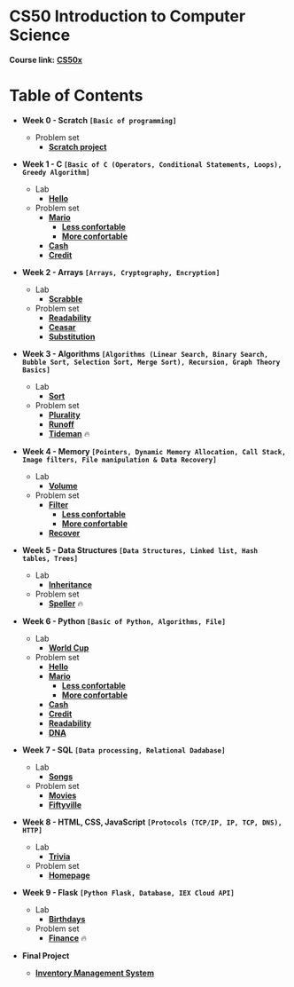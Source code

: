 # CS50 Introduction to Computer Science

**Course link:** **[CS50x](https://cs50.harvard.edu/x/2023/)**<br/>

# Table of Contents 

* **Week 0 - Scratch ```[Basic of programming]```**
  * Problem set
    * **[Scratch project](https://github.com/GGianluppi/cs50x-projects/tree/main/Week0)**

* **Week 1 - C ```[Basic of C (Operators, Conditional Statements, Loops), Greedy Algorithm]```**
  * Lab
    * **[Hello](https://github.com/GGianluppi/cs50x-projects/tree/main/Week1/Hello)**
  * Problem set
    * **[Mario](https://github.com/GGianluppi/cs50x-projects/tree/main/Week1/Mario)**
       * **[Less confortable](https://github.com/GGianluppi/cs50x-projects/tree/main/Week1/Mario/Less)**
       * **[More confortable](https://github.com/GGianluppi/cs50x-projects/tree/main/Week1/Mario/More)**
    * **[Cash](https://github.com/GGianluppi/cs50x-projects/tree/main/Week1/Cash)**
    * **[Credit](https://github.com/GGianluppi/cs50x-projects/tree/main/Week1/Credit)**

* **Week 2 - Arrays ```[Arrays, Cryptography, Encryption]```**
  * Lab
    * **[Scrabble]()**
  * Problem set
    * **[Readability]()**
    * **[Ceasar]()**
    * **[Substitution]()**
    
* **Week 3 - Algorithms ```[Algorithms (Linear Search, Binary Search, Bubble Sort, Selection Sort, Merge Sort), Recursion, Graph Theory Basics]```**
  * Lab
    * **[Sort](https://github.com/GGianluppi/cs50x-projects/tree/main/Week3/Lab3)**
  * Problem set
    * **[Plurality](https://github.com/GGianluppi/cs50x-projects/tree/main/Week3/Plurality)**
    * **[Runoff](https://github.com/GGianluppi/cs50x-projects/tree/main/Week3/Runoff)**
    * **[Tideman](https://github.com/GGianluppi/cs50x-projects/tree/main/Week3/Tideman)** :fire:
    
* **Week 4 - Memory ```[Pointers, Dynamic Memory Allocation, Call Stack, Image filters, File manipulation & Data Recovery]```**
  * Lab
    * **[Volume](https://github.com/GGianluppi/cs50x-projects/tree/main/Week4/Lab4)**
  * Problem set
    * **[Filter](https://github.com/GGianluppi/cs50x-projects/tree/main/Week4/Filter)**
      * **[Less confortable](https://github.com/GGianluppi/cs50x-projects/tree/main/Week4/Filter/Less)**
      * **[More confortable](https://github.com/GGianluppi/cs50x-projects/tree/main/Week4/Filter/More)**
    * **[Recover](https://github.com/GGianluppi/cs50x-projects/tree/main/Week4/Recover)**

* **Week 5 - Data Structures ```[Data Structures, Linked list, Hash tables, Trees]```**
  * Lab
    * **[Inheritance](https://github.com/GGianluppi/cs50x-projects/tree/main/Week5/Lab5)**
  * Problem set
    * **[Speller](https://github.com/GGianluppi/cs50x-projects/tree/main/Week5/Speller)** :fire:

* **Week 6 - Python ```[Basic of Python, Algorithms, File]```**
  * Lab
    * **[World Cup](https://github.com/GGianluppi/cs50x-projects/tree/main/Week6/Lab6)**
  * Problem set
    * **[Hello](https://github.com/GGianluppi/cs50x-projects/tree/main/Week6/Hello)**
    * **[Mario](https://github.com/GGianluppi/cs50x-projects/tree/main/Week6/Mario)**
      * **[Less confortable]()**
      * **[More confortable]()**
    * **[Cash](https://github.com/GGianluppi/cs50x-projects/tree/main/Week6/Cash)**
    * **[Credit](https://github.com/GGianluppi/cs50x-projects/tree/main/Week6/Credit)**
    * **[Readability](https://github.com/GGianluppi/cs50x-projects/tree/main/Week6/Readability)**
    * **[DNA](https://github.com/GGianluppi/cs50x-projects/tree/main/Week6/DNA)**
    
 * **Week 7 - SQL ```[Data processing, Relational Dadabase]```**
   * Lab
     * **[Songs](https://github.com/GGianluppi/cs50x-projects/tree/main/Week7/Lab7)**
   * Problem set
     * **[Movies](https://github.com/GGianluppi/cs50x-projects/tree/main/Week7/Movies)** 
     * **[Fiftyville](https://github.com/GGianluppi/cs50x-projects/tree/main/Week7/Fiftyville)**
     
 * **Week 8 - HTML, CSS, JavaScript ```[Protocols (TCP/IP, IP, TCP, DNS), HTTP]```**
   * Lab
     * **[Trivia](https://github.com/GGianluppi/cs50x-projects/tree/main/Week8/Trivia)**
   * Problem set
     * **[Homepage](https://github.com/GGianluppi/cs50x-projects/tree/main/Week8/Homepage)** 
     
 * **Week 9 - Flask ```[Python Flask, Database, IEX Cloud API]```**
   * Lab
     * **[Birthdays](https://github.com/GGianluppi/cs50x-projects/tree/main/Week9/Birthdays)**
   * Problem set
     * **[Finance](https://github.com/GGianluppi/cs50x-projects/tree/main/Week9/Finance)** :fire:
     
* **Final Project**
    * **[Inventory Management System](https://github.com/GGianluppi/inventory-management)**
   
  
  
